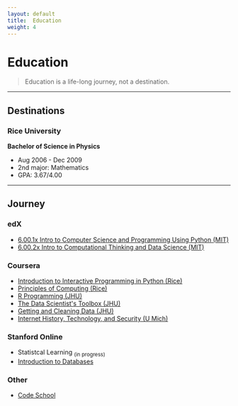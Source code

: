 ```yaml
---
layout: default
title:  Education
weight: 4
---
```


# Education
>   Education is a life-long journey, not a destination.

------

## Destinations
### Rice University
**Bachelor of Science in Physics**

-   Aug 2006 - Dec 2009
-   2nd major: Mathematics
-   GPA: 3.67/4.00

------

## Journey
### edX
-   [6.00.1x Intro to Computer Science and Programming Using Python (MIT)][]
-   [6.00.2x Intro to Computational Thinking and Data Science (MIT)][]

### Coursera
-   [Introduction to Interactive Programming in Python (Rice)][]
-   [Principles of Computing (Rice)][]
-   [R Programming (JHU)][]
-   [The Data Scientist's Toolbox (JHU)][]
-   [Getting and Cleaning Data (JHU)][]
-   [Internet History, Technology, and Security (U Mich)][]

### Stanford Online
-   Statistcal Learning <sub>(in progress)</sub>
-   [Introduction to Databases][]

### Other
-   [Code School][]


<!-- edx links -->
[6.00.1x Intro to Computer Science and Programming Using Python (MIT)]: https://s3.amazonaws.com/verify.edx.org/downloads/abd618485c874c7799c396be44d6d171/Certificate.pdf
[6.00.2x Intro to Computational Thinking and Data Science (MIT)]: https://s3.amazonaws.com/verify.edx.org/downloads/280cfa587a7d4554a2a4ebf8c50782c2/Certificate.pdf

<!-- coursera links -->
[Introduction to Interactive Programming in Python (Rice)]: https://s3-us-west-1.amazonaws.com/chrisrzhou/certiicates/coursera/coursera_970391_interactivepython_2015.pdf
[Principles of Computing (Rice)]: https://s3-us-west-1.amazonaws.com/chrisrzhou/certiicates/coursera/coursera_972069_principlescomputing_2015.pdf
[R Programming (JHU)]: https://s3-us-west-1.amazonaws.com/chrisrzhou/certiicates/coursera/coursera_972578_rprog_2015.pdf
[The Data Scientist's Toolbox (JHU)]: https://s3-us-west-1.amazonaws.com/chrisrzhou/certiicates/coursera/coursera_972573_datascitoolbox_2015.pdf
[Getting and Cleaning Data (JHU)]: https://s3-us-west-1.amazonaws.com/chrisrzhou/certiicates/coursera/coursera_972584_getdata_2015.pdf
[Internet History, Technology, and Security (U Mich)]: https://s3-us-west-1.amazonaws.com/chrisrzhou/certiicates/coursera/coursera_972584_insidetheinternet_2015.pdf

<!-- stanford online links -->
[Introduction to Databases]: https://prod-cert-bucket.s3.amazonaws.com/downloads/40c469ea9b4e43b580340dc7f8fb1ff6/Certificate.pdf

<!-- other links -->
[Code School]: https://www.codeschool.com/users/400651
